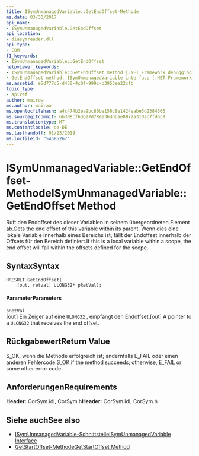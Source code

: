 ```yaml
---
title: ISymUnmanagedVariable::GetEndOffset-Methode
ms.date: 03/30/2017
api_name:
- ISymUnmanagedVariable.GetEndOffset
api_location:
- diasymreader.dll
api_type:
- COM
f1_keywords:
- ISymUnmanagedVariable::GetEndOffset
helpviewer_keywords:
- ISymUnmanagedVariable::GetEndOffset method [.NET Framework debugging]
- GetEndOffset method, ISymUnmanagedVariable interface [.NET Framework debugging]
ms.assetid: e5d777c5-d450-4c0f-999c-b3953ee22cfb
topic_type:
- apiref
author: mairaw
ms.author: mairaw
ms.openlocfilehash: a4c474b2ea9bc80be156c8e1424eabe3d2384666
ms.sourcegitcommit: 6b308cf6d627d78ee36dbbae8972a310ac7fd6c8
ms.translationtype: MT
ms.contentlocale: de-DE
ms.lasthandoff: 01/23/2019
ms.locfileid: "54585267"
---
```

# <a name="isymunmanagedvariablegetendoffset-method"></a><span data-ttu-id="684f1-102">ISymUnmanagedVariable::GetEndOffset-Methode</span><span class="sxs-lookup"><span data-stu-id="684f1-102">ISymUnmanagedVariable::GetEndOffset Method</span></span>
<span data-ttu-id="684f1-103">Ruft den Endoffset des dieser Variablen in seinem übergeordneten Element ab.</span><span class="sxs-lookup"><span data-stu-id="684f1-103">Gets the end offset of this variable within its parent.</span></span> <span data-ttu-id="684f1-104">Wenn dies eine lokale Variable innerhalb eines Bereichs ist, fällt der Endoffset innerhalb der Offsets für den Bereich definiert.</span><span class="sxs-lookup"><span data-stu-id="684f1-104">If this is a local variable within a scope, the end offset will fall within the offsets defined for the scope.</span></span>  
  
## <a name="syntax"></a><span data-ttu-id="684f1-105">Syntax</span><span class="sxs-lookup"><span data-stu-id="684f1-105">Syntax</span></span>  
  
```  
HRESULT GetEndOffset(  
    [out, retval] ULONG32* pRetVal);  
```  
  
#### <a name="parameters"></a><span data-ttu-id="684f1-106">Parameter</span><span class="sxs-lookup"><span data-stu-id="684f1-106">Parameters</span></span>  
 `pRetVal`  
 <span data-ttu-id="684f1-107">[out] Ein Zeiger auf eine `ULONG32` , empfängt den Endoffset.</span><span class="sxs-lookup"><span data-stu-id="684f1-107">[out] A pointer to a `ULONG32` that receives the end offset.</span></span>  
  
## <a name="return-value"></a><span data-ttu-id="684f1-108">Rückgabewert</span><span class="sxs-lookup"><span data-stu-id="684f1-108">Return Value</span></span>  
 <span data-ttu-id="684f1-109">S_OK, wenn die Methode erfolgreich ist; andernfalls E_FAIL oder einen anderen Fehlercode.</span><span class="sxs-lookup"><span data-stu-id="684f1-109">S_OK if the method succeeds; otherwise, E_FAIL or some other error code.</span></span>  
  
## <a name="requirements"></a><span data-ttu-id="684f1-110">Anforderungen</span><span class="sxs-lookup"><span data-stu-id="684f1-110">Requirements</span></span>  
 <span data-ttu-id="684f1-111">**Header:** CorSym.idl, CorSym.h</span><span class="sxs-lookup"><span data-stu-id="684f1-111">**Header:** CorSym.idl, CorSym.h</span></span>  
  
## <a name="see-also"></a><span data-ttu-id="684f1-112">Siehe auch</span><span class="sxs-lookup"><span data-stu-id="684f1-112">See also</span></span>
- [<span data-ttu-id="684f1-113">ISymUnmanagedVariable-Schnittstelle</span><span class="sxs-lookup"><span data-stu-id="684f1-113">ISymUnmanagedVariable Interface</span></span>](../../../../docs/framework/unmanaged-api/diagnostics/isymunmanagedvariable-interface.md)
- [<span data-ttu-id="684f1-114">GetStartOffset-Methode</span><span class="sxs-lookup"><span data-stu-id="684f1-114">GetStartOffset Method</span></span>](../../../../docs/framework/unmanaged-api/diagnostics/isymunmanagedvariable-getstartoffset-method.md)
